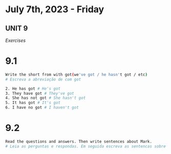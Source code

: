 # July 7th, 2023 - Friday

## UNIT 9

_Exercises_

# 9.1
```sh
Write the short from with got(we've got / he hasn't got / etc)
# Escreva a abreviação de com got

2. He has got # He's got
3. They have got # They've got
4. She has not got # She hasn't got
5. It has got # It's got
6. I have no got # I haven't got
```

# 9.2
```sh
Read the questions and answers. Then write sentences about Mark.
# Leia as perguntas e respondas. Em seguida escreva as sentencas sobre Mark.

```
